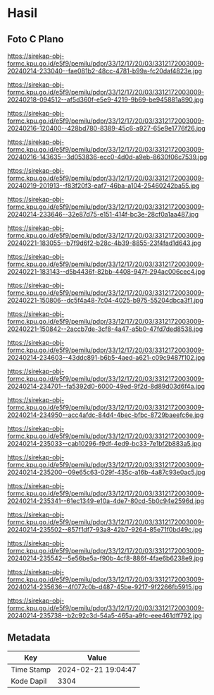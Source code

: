 # Hasil

## Foto C Plano

https://sirekap-obj-formc.kpu.go.id/e5f9/pemilu/pdpr/33/12/17/20/03/3312172003009-20240214-233040--fae081b2-48cc-4781-b99a-fc20daf4823e.jpg

https://sirekap-obj-formc.kpu.go.id/e5f9/pemilu/pdpr/33/12/17/20/03/3312172003009-20240218-094512--af5d360f-e5e9-4219-9b69-be945881a890.jpg

https://sirekap-obj-formc.kpu.go.id/e5f9/pemilu/pdpr/33/12/17/20/03/3312172003009-20240216-120400--428bd780-8389-45c6-a927-65e9e1776f26.jpg

https://sirekap-obj-formc.kpu.go.id/e5f9/pemilu/pdpr/33/12/17/20/03/3312172003009-20240216-143635--3d053836-ecc0-4d0d-a9eb-8630f06c7539.jpg

https://sirekap-obj-formc.kpu.go.id/e5f9/pemilu/pdpr/33/12/17/20/03/3312172003009-20240219-201913--f83f20f3-eaf7-46ba-a104-25460242ba55.jpg

https://sirekap-obj-formc.kpu.go.id/e5f9/pemilu/pdpr/33/12/17/20/03/3312172003009-20240214-233646--32e87d75-e151-414f-bc3e-28cf0a1aa487.jpg

https://sirekap-obj-formc.kpu.go.id/e5f9/pemilu/pdpr/33/12/17/20/03/3312172003009-20240221-183055--b7f9d6f2-b28c-4b39-8855-23f4fad1d643.jpg

https://sirekap-obj-formc.kpu.go.id/e5f9/pemilu/pdpr/33/12/17/20/03/3312172003009-20240221-183143--d5b4436f-82bb-4408-947f-294ac006cec4.jpg

https://sirekap-obj-formc.kpu.go.id/e5f9/pemilu/pdpr/33/12/17/20/03/3312172003009-20240221-150806--dc5f4a48-7c04-4025-b975-55204dbca3f1.jpg

https://sirekap-obj-formc.kpu.go.id/e5f9/pemilu/pdpr/33/12/17/20/03/3312172003009-20240221-150842--2accb7de-3cf8-4a47-a5b0-47fd7ded8538.jpg

https://sirekap-obj-formc.kpu.go.id/e5f9/pemilu/pdpr/33/12/17/20/03/3312172003009-20240214-234603--43ddc891-b6b5-4aed-a621-c09c9487f102.jpg

https://sirekap-obj-formc.kpu.go.id/e5f9/pemilu/pdpr/33/12/17/20/03/3312172003009-20240214-234701--fa5392d0-6000-49ed-9f2d-8d89d03d6f4a.jpg

https://sirekap-obj-formc.kpu.go.id/e5f9/pemilu/pdpr/33/12/17/20/03/3312172003009-20240214-234950--acc4afdc-84d4-4bec-bfbc-8729baeefc6e.jpg

https://sirekap-obj-formc.kpu.go.id/e5f9/pemilu/pdpr/33/12/17/20/03/3312172003009-20240214-235033--cab10296-f9df-4ed9-bc33-7e1bf2b883a5.jpg

https://sirekap-obj-formc.kpu.go.id/e5f9/pemilu/pdpr/33/12/17/20/03/3312172003009-20240214-235200--09e65c63-029f-435c-a16b-4a87c93e0ac5.jpg

https://sirekap-obj-formc.kpu.go.id/e5f9/pemilu/pdpr/33/12/17/20/03/3312172003009-20240214-235341--61ec1349-e10a-4de7-80cd-5b0c94e2596d.jpg

https://sirekap-obj-formc.kpu.go.id/e5f9/pemilu/pdpr/33/12/17/20/03/3312172003009-20240214-235502--857f1df7-93a8-42b7-9264-85e71f0bd49c.jpg

https://sirekap-obj-formc.kpu.go.id/e5f9/pemilu/pdpr/33/12/17/20/03/3312172003009-20240214-235542--5e56be5a-f90b-4cf8-886f-4fae6b6238e9.jpg

https://sirekap-obj-formc.kpu.go.id/e5f9/pemilu/pdpr/33/12/17/20/03/3312172003009-20240214-235636--4f077c0b-d487-45be-9217-9f2266fb5915.jpg

https://sirekap-obj-formc.kpu.go.id/e5f9/pemilu/pdpr/33/12/17/20/03/3312172003009-20240214-235738--b2c92c3d-54a5-465a-a9fc-eee461dff792.jpg


## Metadata

| Key        | Value               |
| ---------- | ------------------- |
| Time Stamp | 2024-02-21 19:04:47 |
| Kode Dapil | 3304                |




